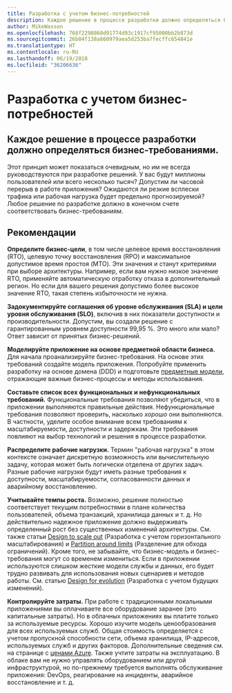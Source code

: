 ```yaml
---
title: Разработка с учетом бизнес-потребностей
description: Каждое решение в процессе разработки должно определяться бизнес-требованиями.
author: MikeWasson
ms.openlocfilehash: 768f2298860d91774d93c1917cf95000bb2b873d
ms.sourcegitcommit: 26b04f138a860979aea5d253ba7fecffc654841e
ms.translationtype: HT
ms.contentlocale: ru-RU
ms.lasthandoff: 06/19/2018
ms.locfileid: "36206636"
---
```

# <a name="build-for-the-needs-of-the-business"></a>Разработка с учетом бизнес-потребностей

## <a name="every-design-decision-must-be-justified-by-a-business-requirement"></a>Каждое решение в процессе разработки должно определяться бизнес-требованиями.

Этот принцип может показаться очевидным, но им не всегда руководствуются при разработке решений. У вас будут миллионы пользователей или всего несколько тысяч? Допустим ли часовой перерыв в работе приложения? Ожидаются ли резкие всплески трафика или рабочая нагрузка будет предельно прогнозируемой? Любое решение по разработке должно в конечном счете соответствовать бизнес-требованиям. 

## <a name="recommendations"></a>Рекомендации

**Определите бизнес-цели**, в том числе целевое время восстановления (RTO), целевую точку восстановления (RPO) и максимальное допустимое время простоя (MTO). Эти значения и станут критериями при выборе архитектуры. Например, если вам нужно низкое значение RTO, применяйте автоматическую отработку отказа в дополнительный регион. Но если для вашего решения допустимо более высокое значение RTO, такая степень избыточности не нужна.

**Задокументируйте соглашения об уровне обслуживания (SLA) и цели уровня обслуживания (SLO)**, включив в них показатели доступности и производительности. Допустим, вы создали решение с гарантированным уровнем доступности 99,95 %. Это много или мало? Ответ зависит от принятых бизнес-решений. 

**Моделируйте приложение на основе предметной области бизнеса.** Для начала проанализируйте бизнес-требования. На основе этих требований создайте модель приложения. Попробуйте применить разработку на основе домена (DDD) и подготовьте [предметные модели][domain-model], отражающие важные бизнес-процессы и методы использования. 

**Составьте список всех функциональных и нефункциональных требований.** Функциональные требования позволяют убедиться, что в приложении выполняются правильные действия. Нефункциональные требования позволяют проверить, насколько *хорошо* они выполняются. В частности, уделите особое внимание всем требованиям к масштабируемости, доступности и задержкам. Эти требования повлияют на выбор технологий и решения в процессе разработки.

**Распределите рабочие нагрузки.** Термин "рабочая нагрузка" в этом контексте означает дискретную возможность или вычислительную задачу, которая может быть логически отделена от других задач. Разные рабочие нагрузки будут иметь разные требования к доступности, масштабируемости, согласованности данных и аварийному восстановлению. 

**Учитывайте темпы роста.** Возможно, решение полностью соответствует текущим потребностями в плане количества пользователей, объема транзакций, хранилища данных и т. д. Но действительно надежное приложение должно выдерживать определенный рост без существенных изменений архитектуры. См. также статьи [Design to scale out](scale-out.md) (Разработка с учетом горизонтального масштабирования) и [Partition around limits](partition.md) (Разделение для обхода ограничений). Кроме того, не забывайте, что бизнес-модель и бизнес-требования могут со временем измениться. Если в приложении используются слишком жесткие модели службы и данных, его будет трудно развивать для использования новых сценариев и методов работы. См. статью [Design for evolution](design-for-evolution.md) (Разработка с учетом будущих изменений).

**Контролируйте затраты.** При работе с традиционными локальными приложениями вы оплачиваете все оборудование заранее (это капитальные затраты). Но в облачных приложениях вы платите только за используемые ресурсы. Хорошо изучите модель ценообразования для всех используемых служб. Общая стоимость определяется с учетом пропускной способности сети, объема хранилища, IP-адресов, используемых служб и других факторов. Дополнительные сведения см. на странице с [ценами Azure][pricing]. Также учтите затраты на эксплуатацию. В облаке вам не нужно управлять оборудованием или другой инфраструктурой, но по-прежнему требуется выполнять обслуживание приложения: DevOps, реагирование на инциденты, аварийное восстановление и т. д. 

[domain-model]: https://martinfowler.com/eaaCatalog/domainModel.html
[pricing]: https://azure.microsoft.com/pricing/

